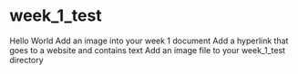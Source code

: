 # week_1_test
Hello World
Add an image into your week 1 document
Add a hyperlink that goes to a website and contains text
Add an image file to your week_1_test directory

